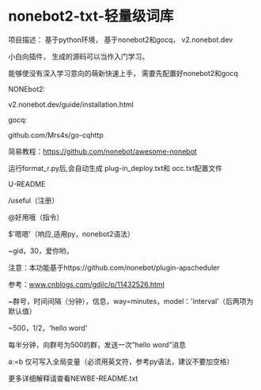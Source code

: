 # nonebot2-txt-轻量级词库
项目描述：
基于python环境，
基于nonebot2和gocq，
v2.nonebot.dev

小白向插件，
生成的源码可以当作入门学习。

能够使没有深入学习意向的萌新快速上手，
需要先配置好nonebot2和gocq

NONEbot2:

v2.nonebot.dev/guide/installation.html

gocq:

github.com/Mrs4s/go-cqhttp

简易教程：https://github.com/nonebot/awesome-nonebot

运行format_r.py后,会自动生成
plug-in_deploy.txt和
occ.txt配置文件


U-README

/useful（注册）

@好用哦（指令）

$'嗯嗯'（响应,适用py，nonebot2语法）


~gid，30，爱你哟，

注意：本功能基于https://github.com/nonebot/plugin-apscheduler

参考：www.cnblogs.com/gdjlc/p/11432526.html

~群号，时间间隔（分钟），信息，way=minutes，model：'interval’（后两项为默认值）

~500，1/2，'hello word'

每半分钟，向群号为500的群，发送一次“hello word”消息

 a:=b
仅可写入全局变量（必须用英文符，参考py语法，建议不要加空格）

更多详细解释请查看NEWBE-README.txt
